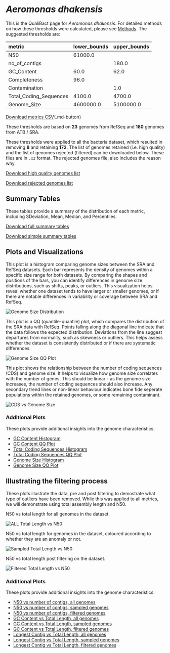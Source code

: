 # *Aeromonas dhakensis*

This is the QualiBact page for *Aeromonas dhakensis*. For detailed methods on how these thresholds were calculated, please see [Methods](../../methods.md).
The suggested thresholds are: 

| metric                 | lower_bounds   | upper_bounds   |
|:-----------------------|:---------------|:---------------|
| N50                    | 61000.0        |                |
| no_of_contigs          |                | 180.0          |
| GC_Content             | 60.0           | 62.0           |
| Completeness           | 96.0           |                |
| Contamination          |                | 1.0            |
| Total_Coding_Sequences | 4100.0         | 4700.0         |
| Genome_Size            | 4600000.0      | 5100000.0      |

[Download metrics CSV](Aeromonas_dhakensis_metrics.csv){.md-button}


These thresholds are based on **23** genomes from RefSeq and **180** genomes from ATB / SRA.

These thresholds were applied to all the bacteria dataset, which resulted in removing **8** and retaining **172**.
The list of genomes retained (i.e. high quality) and the list of genomes rejected (filtered) can be downloaded below. These files are in `.xz` format. The rejected genomes file, also includes the reason why.

[Download high quality genomes list](Aeromonas_dhakensis_high_quality_genomes.csv.xz)


[Download rejected genomes list](Aeromonas_dhakensis_filtered_out_genomes.csv.xz)



## Summary Tables
These tables provide a summary of the distribution of each metric, including SDeviation, Mean, Median, and Percentiles.

[Download full summary tables](summary.csv)

[Download simple summary tables](selected_summary.csv)

## Plots and Visualizations

This plot is a histogram comparing genome sizes between the SRA and RefSeq datasets. Each bar represents the density of genomes within a specific size range for both datasets. By comparing the shapes and positions of the bars, you can identify differences in genome size distributions, such as shifts, peaks, or outliers. This visualization helps reveal whether one dataset tends to have larger or smaller genomes, or if there are notable differences in variability or coverage between SRA and RefSeq.

![Genome Size Distribution](Genome_Size_refseq_histogram_kde.png)

This plot is a QQ (quantile-quantile) plot, which compares the distribution of the SRA data with RefSeq. Points falling along the diagonal line indicate that the data follows the expected distribution. Deviations from the line suggest departures from normality, such as skewness or outliers. This helps assess whether the dataset is consistently distributed or if there are systematic differences.

![Genome Size QQ Plot](Genome_Size_refseq_qqplot.png)

This plot shows the relationship between the number of coding sequences (CDS) and genome size. It helps to visualize how genome size correlates with the number of genes. This should be linear - as the genome size increases, the number of coding sequences should also increase. Any secondary trend lines or non-linear behaviour indicates bone fide seperate populations within the retained genomes, or some remaining contaminant. 

![CDS vs Genome Size](Aeromonas_dhakensis_CDS_vs_Genome_Size.png)

### Additional Plots

These plots provide additional insights into the genome characteristics:

- [GC Content Histogram](GC_Content_refseq_histogram_kde.png)
- [GC Content QQ Plot](GC_Content_refseq_qqplot.png)
- [Total Coding Sequences Histogram](Total_Coding_Sequences_refseq_histogram_kde.png)
- [Total Coding Sequences QQ Plot](Total_Coding_Sequences_refseq_qqplot.png)
- [Genome Size Histogram](Genome_Size_refseq_histogram_kde.png)
- [Genome Size QQ Plot](Genome_Size_refseq_qqplot.png)
## Illustrating the filtering process
These plots illustrate the data, pre and post filtering to demostrate what type of outliers have been removed. While this was applied to all metrics, we will demonstrate using total assembly length and N50.

N50 vs total length for all genomes in the dataset.

![ALL Total Length vs N50](Aeromonas_dhakensis_all_total_length_N50.png)

N50 vs total length for genomes in the dataset, coloured according to whether they are an anomaly or not.

![Sampled Total Length vs N50](Aeromonas_dhakensis_sample_total_length_N50.png)

N50 vs total length post filtering on the dataset.

![Filtered Total Length vs N50](Aeromonas_dhakensis_filt_total_length_N50.png)

### Additional Plots

These plots provide additional insights into the genome characteristics:

- [N50 vs number of contigs, all genomes](Aeromonas_dhakensis_all_N50_number.png)
- [N50 vs number of contigs, sampled genomes](Aeromonas_dhakensis_sample_N50_number.png)
- [N50 vs number of contigs, filtered genomes](Aeromonas_dhakensis_filt_N50_number.png)
- [GC Content vs Total Length, all genomes](Aeromonas_dhakensis_all_total_length_GC_Content.png)
- [GC Content vs Total Length, sampled genomes](Aeromonas_dhakensis_sample_total_length_GC_Content.png)
- [GC Content vs Total Length, filtered genomes](Aeromonas_dhakensis_filt_total_length_GC_Content.png)
- [Longest Contig vs Total Length, all genomes](Aeromonas_dhakensis_all_total_length_longest.png)
- [Longest Contig vs Total Length, sampled genomes](Aeromonas_dhakensis_sample_total_length_longest.png)
- [Longest Contig vs Total Length, filtered genomes](Aeromonas_dhakensis_filt_total_length_longest.png)
